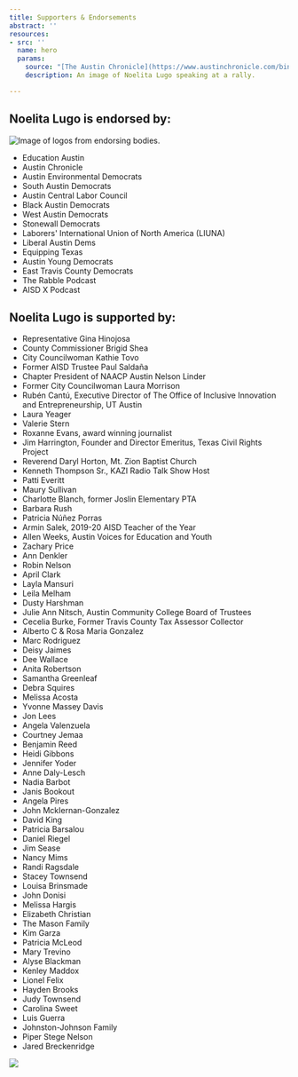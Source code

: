 ```yaml
---
title: Supporters & Endorsements
abstract: ''
resources:
- src: ''
  name: hero
  params:
    source: "[The Austin Chronicle](https://www.austinchronicle.com/binary/26de/pols_feature30.jpg)"
    description: An image of Noelita Lugo speaking at a rally.

---
```

## Noelita Lugo is endorsed by:

![Image of logos from endorsing bodies.](/uploads/endorsements-runoffv2.jpg)

* Education Austin
* Austin Chronicle
* Austin Environmental Democrats
* South Austin Democrats
* Austin Central Labor Council
* Black Austin Democrats
* West Austin Democrats
* Stonewall Democrats
* Laborers' International Union of North America (LIUNA)
* Liberal Austin Dems
* Equipping Texas
* Austin Young Democrats
* East Travis County Democrats
* The Rabble Podcast
* AISD X Podcast

## Noelita Lugo is supported by:

* Representative Gina Hinojosa
* County Commissioner Brigid Shea
* City Councilwoman Kathie Tovo
* Former AISD Trustee Paul Saldaña
* Chapter President of NAACP Austin Nelson Linder
* Former City Councilwoman Laura Morrison
* Rubén Cantú, Executive Director of The Office of Inclusive Innovation and Entrepreneurship, UT Austin
* Laura Yeager
* Valerie Stern
* Roxanne Evans, award winning journalist
* Jim Harrington, Founder and Director Emeritus, Texas Civil Rights Project
* Reverend Daryl Horton, Mt. Zion Baptist Church
* Kenneth Thompson Sr., KAZI Radio Talk Show Host
* Patti Everitt
* Maury Sullivan
* Charlotte Blanch, former Joslin Elementary PTA
* Barbara Rush
* Patricia Núñez Porras
* Armin Salek, 2019-20 AISD Teacher of the Year
* Allen Weeks, Austin Voices for Education and Youth
* Zachary Price
* Ann Denkler
* Robin Nelson
* April Clark
* Layla Mansuri
* Leila Melham
* Dusty Harshman
* Julie Ann Nitsch, Austin Community College Board of Trustees
* Cecelia Burke, Former Travis County Tax Assessor Collector
* Alberto C & Rosa Maria Gonzalez
* Marc Rodriguez
* Deisy Jaimes
* Dee Wallace
* Anita Robertson
* Samantha Greenleaf
* Debra Squires
* Melissa Acosta
* Yvonne Massey Davis
* Jon Lees
* Angela Valenzuela
* Courtney Jemaa
* Benjamin Reed
* Heidi Gibbons
* Jennifer Yoder
* Anne Daly-Lesch
* Nadia Barbot
* Janis Bookout
* Angela Pires
* John MckIernan-Gonzalez
* David King
* Patricia Barsalou
* Daniel Riegel
* Jim Sease
* Nancy Mims
* Randi Ragsdale
* Stacey Townsend
* Louisa Brinsmade
* John Donisi
* Melissa Hargis
* Elizabeth Christian
* The Mason Family
* Kim Garza
* Patricia McLeod
* Mary Trevino
* Alyse Blackman
* Kenley Maddox
* Lionel Felix
* Hayden Brooks
* Judy Townsend
* Carolina Sweet
* Luis Guerra
* Johnston-Johnson Family
* Piper Stege Nelson
* Jared Breckenridge

![](/uploads/virtual_campaign_rally_facebook_quote.jpg)